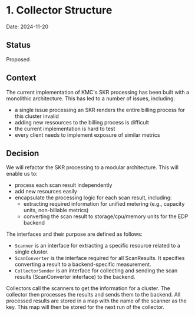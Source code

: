 # 1. Collector Structure

Date: 2024-11-20

## Status

Proposed

## Context

The current implementation of KMC's SKR processing has been built with a monolithic architecture. This has led to a number of issues, including:
- a single issue processing an SKR renders the entire billing process for this cluster invalid
- adding new ressources to the billing process is difficult
- the current implementation is hard to test
- every client needs to implement exposure of similar metrics 

## Decision

We will refactor the SKR processing to a modular architecture. This will enable us to:
- process each scan result independently
- add new resources easily
- encapsulate the processing logic for each scan result, including:
  - extracting required information for unified metering (e.g., capacity units, non-billable metrics)
  - converting the scan result to storage/cpu/memory units for the EDP backend
  
The interfaces and their purpose are defined as follows:
- `Scanner` is an interface for extracting a specific resource related to a single cluster.
- `ScanConverter` is the interface required for all ScanResults. It specifies converting a result to a backend-specific measurement.
- `CollectorSender` is an interface for collecting and sending the scan results (ScanConverter interface) to the backend.

Collectors call the scanners to get the information for a cluster. The collector then processes the results and sends them to the backend.
All processed results are stored in a map with the name of the scanner as the key. This map will then be stored for the next run of the collector.